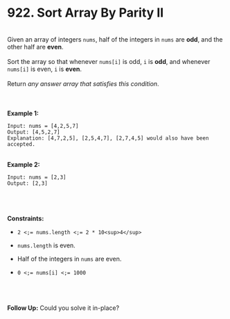 # 922. Sort Array By Parity II

<br />Given an array of integers `nums`, half of the integers in `nums` are **odd**, and the other half are **even**.<br />
<br />Sort the array so that whenever `nums[i]` is odd, `i` is **odd**, and whenever `nums[i]` is even, `i` is **even**.<br />
<br />Return <em>any answer array that satisfies this condition</em>.<br />
<br /> <br />
<br />**Example 1:**<br />
```
Input: nums = [4,2,5,7]
Output: [4,5,2,7]
Explanation: [4,7,2,5], [2,5,4,7], [2,7,4,5] would also have been accepted.
```
<br />**Example 2:**<br />
```
Input: nums = [2,3]
Output: [2,3]
```
<br /> <br />
<br />**Constraints:**<br />

* `2 <;= nums.length <;= 2 * 10<sup>4</sup>`

* `nums.length` is even.

* Half of the integers in `nums` are even.

* `0 <;= nums[i] <;= 1000`


<br /> <br />
<br />**Follow Up:** Could you solve it in-place?<br />